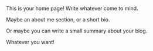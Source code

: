 This is your home page! Write whatever come to mind.

Maybe an about me section, or a short bio.

Or maybe you can write a small summary about your blog.

Whatever you want!
